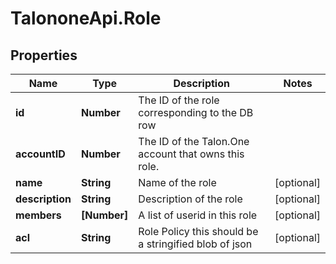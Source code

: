 # TalononeApi.Role

## Properties
Name | Type | Description | Notes
------------ | ------------- | ------------- | -------------
**id** | **Number** | The ID of the role corresponding to the DB row | 
**accountID** | **Number** | The ID of the Talon.One account that owns this role. | 
**name** | **String** | Name of the role | [optional] 
**description** | **String** | Description of the role | [optional] 
**members** | **[Number]** | A list of userid in this role | [optional] 
**acl** | **String** | Role Policy this should be a stringified blob of json | [optional] 


